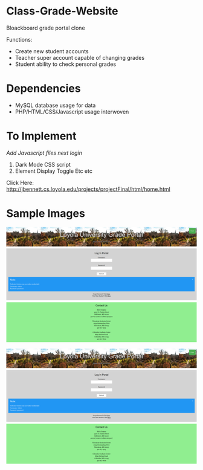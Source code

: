 # Class-Grade-Website
Bloackboard grade portal clone  

Functions:  
- Create new student accounts  
- Teacher super account capable of changing grades  
- Student ability to check personal grades  

# Dependencies 
- MySQL database usage for data  
- PHP/HTML/CSS/Javascript usage interwoven  

# To Implement
*Add Javascript files next login* 
1) Dark Mode CSS script
2) Element Display Toggle
Etc etc

Click Here: http://jbennett.cs.loyola.edu/projects/projectFinal/html/home.html 

# Sample Images

![alt text](https://github.com/jdbennett94/Class-Grade-Website/blob/master/Images_Subfolder/Screenshot_2021-02-09%20Loyola%20Grade%20Portal.png)

![alt text](https://github.com/jdbennett94/Class-Grade-Website/blob/master/Images_Subfolder/Screenshot_2021-02-09%20Loyola%20Grade%20Portal.png)

